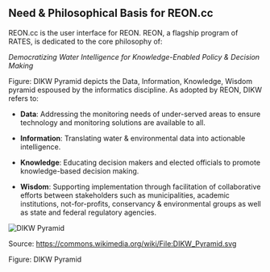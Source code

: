 ## Need & Philosophical Basis for REON.cc

REON.cc is the user interface for REON. REON, a flagship program of RATES, is
dedicated to the core philosophy of:

*Democratizing Water Intelligence for Knowledge-Enabled Policy & Decision
Making*

Figure: DIKW Pyramid depicts the Data, Information, Knowledge, Wisdom pyramid
espoused by the informatics discipline. As adopted by REON, DIKW refers to:

-   **Data**: Addressing the monitoring needs of under-served areas to ensure
    technology and monitoring solutions are available to all.

-   **Information**: Translating water & environmental data into actionable
    intelligence.

-   **Knowledge**: Educating decision makers and elected officials to promote
    knowledge-based decision making.

-   **Wisdom**: Supporting implementation through facilitation of collaborative
    efforts between stakeholders such as municipalities, academic institutions,
    not-for-profits, conservancy & environmental groups as well as state and
    federal regulatory agencies.

![DIKW Pyramid](https://upload.wikimedia.org/wikipedia/commons/0/06/DIKW_Pyramid.svg)

Source: <https://commons.wikimedia.org/wiki/File:DIKW_Pyramid.svg>

Figure: DIKW Pyramid
